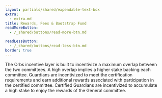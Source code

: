```yaml
---
layout: partials/shared/expendable-text-box
extra:
  - extra.md
title: Rewards, Fees & Bootstrap Fund
readMoreButton:
  - /_shared/buttons/read-more-btn.md

readLessButton:
  - /_shared/buttons/read-less-btn.md
border: true
---
```


The Orbs incentive layer is built to incentivize a maximum overlap between the two committees. A high overlap implies a higher stake backing each committee. Guardians are incentivized to meet the certification requirements and earn additional rewards associated with participation in the certified committee. Certified Guardians are incentivized to accumulate a high stake to enjoy the rewards of the General committee.
